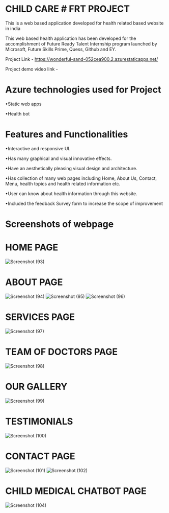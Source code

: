 # CHILD CARE  # FRT PROJECT
This is a web based application developed for health related based website in india

This web based health application has been developed for the accomplishment of Future Ready Talent Internship program launched by Microsoft, Future Skills Prime, Quess, Github and EY.

Project Link - [https://wonderful-sand-052cea900.2.azurestaticapps.net/ 
](https://kind-rock-05eb5fa00.3.azurestaticapps.net/)

Project demo video link - 

# Azure technologies used for Project
•Static web apps

•Health bot

# Features and Functionalities

•Interactive and responsive UI.

•Has many graphical and visual innovative effects.

•Have an aesthetically pleasing visual design and architecture.

•Has collection of many web pages including Home, About Us, Contact, Menu, health topics and health related information etc.

•User can know about health information through this website.

•Included the feedback Survey form to increase the scope of improvement

# Screenshots of webpage

# HOME PAGE
![Screenshot (93)](https://github.com/20a31a05d9/FRT/assets/109792827/c9a32eee-6ec1-4df5-b247-261a400019ba)
# ABOUT PAGE
![Screenshot (94)](https://github.com/20a31a05d9/FRT/assets/109792827/abd2d99c-1371-4f75-a30d-7eb28b80ff89)
![Screenshot (95)](https://github.com/20a31a05d9/FRT/assets/109792827/bf6b49a4-fceb-4eea-904b-afdedebd04af)
![Screenshot (96)](https://github.com/20a31a05d9/FRT/assets/109792827/1b28b223-c013-4bd9-867d-c5749c5458c3)
# SERVICES PAGE
![Screenshot (97)](https://github.com/20a31a05d9/FRT/assets/109792827/0c3bf130-708e-472f-ad86-5cecac2d82ce)
# TEAM OF DOCTORS PAGE
![Screenshot (98)](https://github.com/20a31a05d9/FRT/assets/109792827/610ae628-af8b-4617-96be-9ef4806807b3)
# OUR GALLERY
![Screenshot (99)](https://github.com/20a31a05d9/FRT/assets/109792827/62486b53-7e25-4f9f-b72f-eafec72a4678)
# TESTIMONIALS
![Screenshot (100)](https://github.com/20a31a05d9/FRT/assets/109792827/db601ba2-88f5-46a1-849d-b48d4b265151)
# CONTACT PAGE
![Screenshot (101)](https://github.com/20a31a05d9/FRT/assets/109792827/91b6047c-f73b-436f-a3cb-232ec919bee9)
![Screenshot (102)](https://github.com/20a31a05d9/FRT/assets/109792827/a2d2c8aa-a04c-41ce-82d6-d53a8f37e298)
# CHILD MEDICAL CHATBOT PAGE
![Screenshot (104)](https://github.com/20a31a05d9/FRT/assets/109792827/ed84ff0f-d065-4e04-b9b2-6adb7a09c884)

